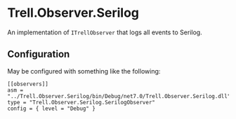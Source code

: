 # Trell.Observer.Serilog

An implementation of `ITrellObserver` that logs all events to Serilog.

## Configuration

May be configured with something like the following:

```
[[observers]]
asm = "../Trell.Observer.Serilog/bin/Debug/net7.0/Trell.Observer.Serilog.dll"
type = "Trell.Observer.Serilog.SerilogObserver"
config = { level = "Debug" }
```
